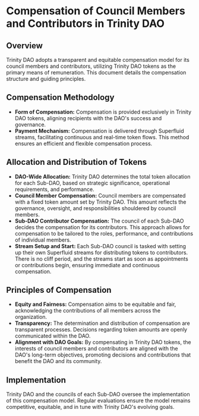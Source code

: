 # Compensation of Council Members and Contributors in Trinity DAO

## Overview

Trinity DAO adopts a transparent and equitable compensation model for its council members and contributors, utilizing Trinity DAO tokens as the primary means of remuneration. This document details the compensation structure and guiding principles.

## Compensation Methodology

- **Form of Compensation:** Compensation is provided exclusively in Trinity DAO tokens, aligning recipients with the DAO's success and governance.
- **Payment Mechanism:** Compensation is delivered through Superfluid streams, facilitating continuous and real-time token flows. This method ensures an efficient and flexible compensation process.

## Allocation and Distribution of Tokens

- **DAO-Wide Allocation:** Trinity DAO determines the total token allocation for each Sub-DAO, based on strategic significance, operational requirements, and performance.
- **Council Member Compensation:** Council members are compensated with a fixed token amount set by Trinity DAO. This amount reflects the governance, oversight, and responsibilities shouldered by council members.
- **Sub-DAO Contributor Compensation:** The council of each Sub-DAO decides the compensation for its contributors. This approach allows for compensation to be tailored to the roles, performance, and contributions of individual members.
- **Stream Setup and Start:** Each Sub-DAO council is tasked with setting up their own Superfluid streams for distributing tokens to contributors. There is no cliff period, and the streams start as soon as appointments or contributions begin, ensuring immediate and continuous compensation.

## Principles of Compensation

- **Equity and Fairness:** Compensation aims to be equitable and fair, acknowledging the contributions of all members across the organization.
- **Transparency:** The determination and distribution of compensation are transparent processes. Decisions regarding token amounts are openly communicated within the DAO.
- **Alignment with DAO Goals:** By compensating in Trinity DAO tokens, the interests of council members and contributors are aligned with the DAO's long-term objectives, promoting decisions and contributions that benefit the DAO and its community.

## Implementation

Trinity DAO and the councils of each Sub-DAO oversee the implementation of this compensation model. Regular evaluations ensure the model remains competitive, equitable, and in tune with Trinity DAO's evolving goals.
